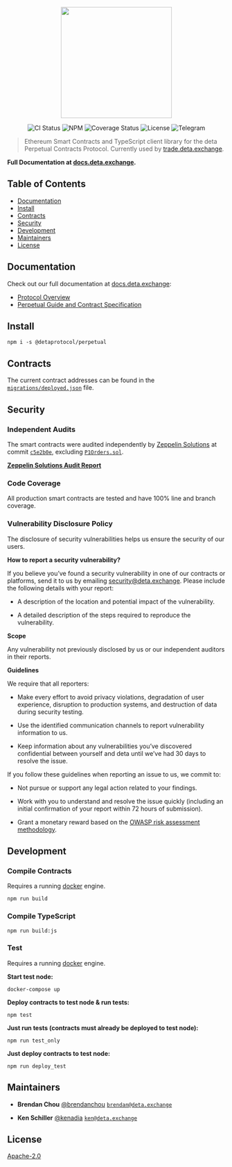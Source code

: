 <p align="center"><img src="https://s3.amazonaws.com/deta-assets/logo_large_white.png" width="256" /></p>

<div align="center">
  <a href="https://circleci.com/gh/detaprotocol/workflows/perpetual/tree/master" style="text-decoration:none;">
    <img src="https://img.shields.io/circleci/project/github/detaprotocol/perpetual.svg" alt='CI Status' />
  </a>
  <a href='https://www.npmjs.com/package/@detaprotocol/perpetual' style="text-decoration:none;">
    <img src='https://img.shields.io/npm/v/@detaprotocol/perpetual.svg' alt='NPM' />
  </a>
  <a href='https://coveralls.io/github/detaprotocol/perpetual' style="text-decoration:none;">
    <img src='https://coveralls.io/repos/github/detaprotocol/perpetual/badge.svg?t=cPGDk7' alt='Coverage Status' />
  </a>
  <a href='https://github.com/detaprotocol/perpetual/blob/master/LICENSE' style="text-decoration:none;">
    <img src='https://img.shields.io/github/license/detaprotocol/protocol.svg?longCache=true' alt='License' />
  </a>
  <a href='https://t.me/joinchat/GBnMlBb9mQblQck2pThTgw' style="text-decoration:none;">
    <img src='https://img.shields.io/badge/chat-on%20telegram-9cf.svg?longCache=true' alt='Telegram' />
  </a>
</div>

> Ethereum Smart Contracts and TypeScript client library for the deta Perpetual Contracts Protocol. Currently used by [trade.deta.exchange](https://trade.deta.exchange).

**Full Documentation at [docs.deta.exchange](https://docs.deta.exchange).**

## Table of Contents

 - [Documentation](#documentation)
 - [Install](#install)
 - [Contracts](#contracts)
 - [Security](#security)
 - [Development](#development)
 - [Maintainers](#maintainers)
 - [License](#license)

## Documentation

Check out our full documentation at [docs.deta.exchange](https://docs.deta.exchange):
* [Protocol Overview](https://docs.deta.exchange/#/perpetual-protocol)
* [Perpetual Guide and Contract Specification](https://docs.deta.exchange/#/perpetual-guide)

## Install

`npm i -s @detaprotocol/perpetual`

## Contracts

The current contract addresses can be found in the [`migrations/deployed.json`](https://github.com/detaprotocol/perpetual/blob/master/migrations/deployed.json) file.

## Security

### Independent Audits

The smart contracts were audited independently by
[Zeppelin Solutions](https://zeppelin.solutions/) at commit [`c5e2b0e`](https://github.com/detaprotocol/perpetual/tree/c5e2b0e58aaf532d2c8b1f658d1df2f6a3385318/contracts), excluding [`P1Orders.sol`](contracts/protocol/v1/P1Orders.sol).

**[Zeppelin Solutions Audit Report](https://blog.openzeppelin.com/deta-perpetual-audit/)**

### Code Coverage

All production smart contracts are tested and have 100% line and branch coverage.

### Vulnerability Disclosure Policy

The disclosure of security vulnerabilities helps us ensure the security of our users.

**How to report a security vulnerability?**

If you believe you’ve found a security vulnerability in one of our contracts or platforms,
send it to us by emailing [security@deta.exchange](mailto:security@deta.exchange).
Please include the following details with your report:

* A description of the location and potential impact of the vulnerability.

* A detailed description of the steps required to reproduce the vulnerability.

**Scope**

Any vulnerability not previously disclosed by us or our independent auditors in their reports.

**Guidelines**

We require that all reporters:

* Make every effort to avoid privacy violations, degradation of user experience,
disruption to production systems, and destruction of data during security testing.

* Use the identified communication channels to report vulnerability information to us.

* Keep information about any vulnerabilities you’ve discovered confidential between yourself and
deta until we’ve had 30 days to resolve the issue.

If you follow these guidelines when reporting an issue to us, we commit to:

* Not pursue or support any legal action related to your findings.

* Work with you to understand and resolve the issue quickly
(including an initial confirmation of your report within 72 hours of submission).

* Grant a monetary reward based on the [OWASP risk assessment methodology](https://medium.com/detaderivatives/announcing-bug-bounties-for-the-deta-margin-trading-protocol-d0c817d1cda4).


## Development

### Compile Contracts

Requires a running [docker](https://docker.com) engine.

`npm run build`

### Compile TypeScript

`npm run build:js`

### Test

Requires a running [docker](https://docker.com) engine.

**Start test node:**

`docker-compose up`

**Deploy contracts to test node & run tests:**

`npm test`

**Just run tests (contracts must already be deployed to test node):**

`npm run test_only`

**Just deploy contracts to test node:**

`npm run deploy_test`

## Maintainers

 - **Brendan Chou**
 [@brendanchou](https://github.com/BrendanChou)
 [`brendan@deta.exchange`](mailto:brendan@deta.exchange)

 - **Ken Schiller**
 [@kenadia](https://github.com/Kenadia)
 [`ken@deta.exchange`](mailto:ken@deta.exchange)

## License

[Apache-2.0](./blob/master/LICENSE)
